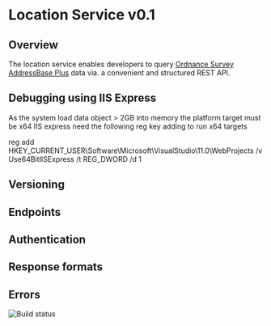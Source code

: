 # Location Service v0.1

## Overview

The location service enables developers to query [Ordnance Survey AddressBase Plus](https://www.ordnancesurvey.co.uk/business-and-government/products/addressbase-plus.html) data via. a convenient and structured REST API. 

## Debugging using IIS Express
As the system load data object > 2GB into memory the platform target must be x64
IIS express need the following reg key adding to run x64 targets

reg add HKEY_CURRENT_USER\Software\Microsoft\VisualStudio\11.0\WebProjects /v Use64BitIISExpress /t REG_DWORD /d 1


## Versioning

## Endpoints

## Authentication

## Response formats

## Errors

![Build status](https://travis-ci.org/NHSChoices/location-service.svg?branch=master "Build status")


